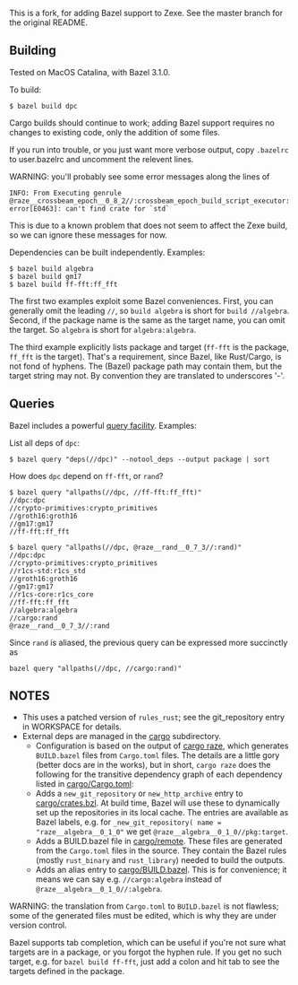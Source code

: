 This is a fork, for adding Bazel support to Zexe.  See the master branch for the original README.

## Building

Tested on MacOS Catalina, with Bazel 3.1.0.

To build:

```
$ bazel build dpc
```

Cargo builds should continue to work; adding Bazel support requires no
changes to existing code, only the addition of some files.

If you run into trouble, or you just want more verbose output, copy
`.bazelrc` to user.bazelrc and uncomment the relevent lines.

WARNING: you'll probably see some error messages along the lines of

```
INFO: From Executing genrule @raze__crossbeam_epoch__0_8_2//:crossbeam_epoch_build_script_executor:
error[E0463]: can't find crate for `std`
```

This is due to a known problem that does not seem to affect the Zexe
build, so we can ignore these messages for now.

Dependencies can be built independently.  Examples:

```
$ bazel build algebra
$ bazel build gm17
$ bazel build ff-fft:ff_fft
```

The first two examples exploit some Bazel conveniences.  First, you can generally omit the leading `//`, so `build algebra` is short for `build //algebra`. Second, if the package name is the same as the target name, you can omit the target.  So `algebra` is short for `algebra:algebra`.

The third example explicitly lists package and target (`ff-fft` is the
package, `ff_fft` is the target).  That's a requirement, since Bazel,
like Rust/Cargo, is not fond of hyphens.  The (Bazel) package path may
contain them, but the target string may not. By convention they are
translated to underscores '-'.

## Queries

Bazel includes a powerful [query facility](https://docs.bazel.build/versions/master/query-how-to.html).  Examples:

List all deps of `dpc`:

`$ bazel query "deps(//dpc)" --notool_deps --output package | sort`

How does `dpc` depend on `ff-fft`, or `rand`?

```
$ bazel query "allpaths(//dpc, //ff-fft:ff_fft)"
//dpc:dpc
//crypto-primitives:crypto_primitives
//groth16:groth16
//gm17:gm17
//ff-fft:ff_fft
```

```
$ bazel query "allpaths(//dpc, @raze__rand__0_7_3//:rand)"
//dpc:dpc
//crypto-primitives:crypto_primitives
//r1cs-std:r1cs_std
//groth16:groth16
//gm17:gm17
//r1cs-core:r1cs_core
//ff-fft:ff_fft
//algebra:algebra
//cargo:rand
@raze__rand__0_7_3//:rand
```

Since `rand` is aliased, the previous query can be expressed more
succinctly as

```
bazel query "allpaths(//dpc, //cargo:rand)"
```

## NOTES

* This uses a patched version of `rules_rust`; see the git_repository
  entry in WORKSPACE for details.
* External deps are managed in the [cargo](./cargo) subdirectory.
  * Configuration is based on the output of [cargo raze](https://github.com/google/cargo-raze), which generates `BUILD.bazel` files from `Cargo.toml` files.  The details are a little gory (better docs are in the works), but in short, `cargo raze` does the following for the transitive dependency graph of each dependency listed in [cargo/Cargo.toml](./cargo/Cargo.toml):
  * Adds a `new_git_repository` or `new_http_archive` entry to
    [cargo/crates.bzl](./cargo/BUILD.bazel).  At build time, Bazel
    will use these to dynamically set up the repositories in its local
    cache.  The entries are available as Bazel labels, e.g. for
    `_new_git_repository( name = "raze__algebra__0_1_0"` we get
    `@raze__algebra__0_1_0//pkg:target`.
  * Adds a BUILD.bazel file in [cargo/remote](./cargo/remote). These
    files are generated from the `Cargo.toml` files in the source.
    They contain the Bazel rules (mostly `rust_binary` and
    `rust_library`) needed to build the outputs.
  * Adds an alias entry to
    [cargo/BUILD.bazel](./cargo/BUILD.bazel). This is for convenience;
    it means we can say e.g. `//cargo:algebra` instead of
    `@raze__algebra__0_1_0//:algebra`.

WARNING: the translation from `Cargo.toml` to `BUILD.bazel` is not
flawless; some of the generated files must be edited, which is why
they are under version control.

Bazel supports tab completion, which can be useful if you're not sure
what targets are in a package, or you forgot the hyphen rule. If you
get no such target, e.g. for `bazel build ff-fft`, just add a colon
and hit tab to see the targets defined in the package.

